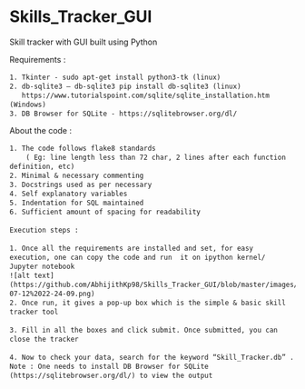 # Skills_Tracker_GUI
Skill tracker with GUI built using Python


Requirements : 

    1. Tkinter - sudo apt-get install python3-tk (linux)
    2. db-sqlite3 – db-sqlite3 pip install db-sqlite3 (linux)
       https://www.tutorialspoint.com/sqlite/sqlite_installation.htm (Windows)
    3. DB Browser for SQLite - https://sqlitebrowser.org/dl/

About the code :

    1. The code follows flake8 standards 
		( Eg: line length less than 72 char, 2 lines after each function definition, etc)
    2. Minimal & necessary commenting
    3. Docstrings used as per necessary
    4. Self explanatory variables
    5. Indentation for SQL maintained
    6. Sufficient amount of spacing for readability
    
    Execution steps :

    1. Once all the requirements are installed and set, for easy execution, one can copy the code and run  it on ipython kernel/ Jupyter notebook
    ![alt text](https://github.com/AbhijithKp98/Skills_Tracker_GUI/blob/master/images/Screenshot%20from%202020-07-12%2022-24-09.png)
    2. Once run, it gives a pop-up box which is the simple & basic skill tracker tool 
    
    3. Fill in all the boxes and click submit. Once submitted, you can close the tracker

    4. Now to check your data, search for the keyword “Skill_Tracker.db” .
    Note : One needs to install DB Browser for SQLite (https://sqlitebrowser.org/dl/) to view the output

    
    
